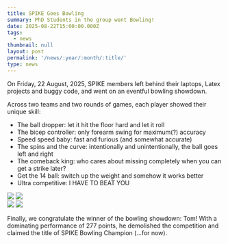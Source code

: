```yaml
---
title: SPIKE Goes Bowling
summary: PhD Students in the group went Bowling!
date: 2025-08-22T15:00:00.000Z
tags:
  - news
thumbnail: null
layout: post
permalink: '/news/:year/:month/:title/'
type: news
---
```


On Friday, 22 August, 2025, SPIKE members left behind their laptops, Latex
projects and buggy code, and went on an eventful bowling showdown.

Across two teams and two rounds of games, each player showed their unique skill:

- The ball dropper: let it hit the floor hard and let it roll
- The bicep controller: only forearm swing for maximum(?) accuracy
- Speed speed baby: fast and furious (and somewhat accurate)
- The spins and the curve: intentionally and unintentionally, the ball goes left
  and right
- The comeback king: who cares about missing completely when you can get a
  strike later?
- Get the 14 ball: switch up the weight and somehow it works better
- Ultra competitive: I HAVE TO BEAT YOU

<div class="text-center d-flex justify-content-center">
  <img src="/assets/images/news/bowling-1.jpg" class="img-fluid" style="max-width: 45%">
  <img src="/assets/images/news/bowling-2.jpg" class="img-fluid" style="max-width: 45%">
</div>

<div class="text-center d-flex justify-content-center">
  <img src="/assets/images/news/bowling-3.jpg" class="img-fluid" style="max-width: 45%">
  <img src="/assets/images/news/bowling-4.jpg" class="img-fluid" style="max-width: 45%">
</div>

Finally, we congratulate the winner of the bowling showdown: Tom! With a
dominating performance of 277 points, he demolished the competition and claimed
the title of SPIKE Bowling Champion (...for now).